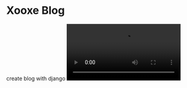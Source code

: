 # Xooxe Blog
create blog with django
<video controls="">
    <source src="" type="video/mp4">
    <source src="mov_bbb.ogg" type="video/ogg">
    Your browser does not support HTML5 video.
  </video>
